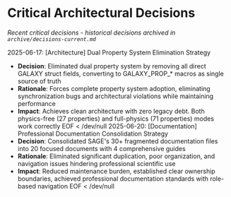 <!-- Purpose: Record critical technical decisions -->
<!-- Update Rules:
- Append new entries to the EOF (use `cat << EOF >> ...etc`)!
- Focus on KEY decisions that impact current and upcoming development
- Only include decisions that are NOT covered in architecture.md
- 100-word limit per entry! 
- Include:
  • Today's date and phase identifier
  • Rationale
  • Impact assessment
-->

# Critical Architectural Decisions

*Recent critical decisions - historical decisions archived in `archive/decisions-current.md`*


2025-06-17: [Architecture] Dual Property System Elimination Strategy
- **Decision**: Eliminated dual property system by removing all direct GALAXY struct fields, converting to GALAXY_PROP_* macros as single source of truth
- **Rationale**: Forces complete property system adoption, eliminating synchronization bugs and architectural violations while maintaining performance
- **Impact**: Achieves clean architecture with zero legacy debt. Both physics-free (27 properties) and full-physics (71 properties) modes work correctly
EOF < /dev/null
2025-06-20: [Documentation] Professional Documentation Consolidation Strategy
- **Decision**: Consolidated SAGE's 30+ fragmented documentation files into 20 focused documents with 4 comprehensive guides
- **Rationale**: Eliminated significant duplication, poor organization, and navigation issues hindering professional scientific use
- **Impact**: Reduced maintenance burden, established clear ownership boundaries, achieved professional documentation standards with role-based navigation
EOF < /dev/null